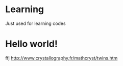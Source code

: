 # Learning
Just used for learning codes
# Hello world!

ffj
http://www.crystallography.fr/mathcryst/twins.htm
